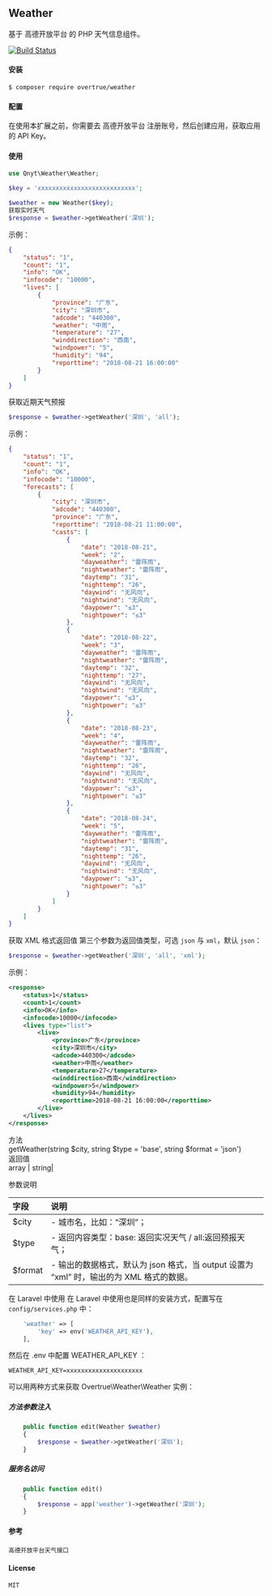 ## Weather

基于 高德开放平台 的 PHP 天气信息组件。

[![Build Status](https://travis-ci.org/qnyt/weather.svg?branch=master)](https://travis-ci.org/qnyt/weather)

#### 安装
```
$ composer require overtrue/weather 
```

#### 配置
在使用本扩展之前，你需要去 高德开放平台 注册账号，然后创建应用，获取应用的 API Key。

#### 使用
```php
use Qnyt\Weather\Weather;

$key = 'xxxxxxxxxxxxxxxxxxxxxxxxxxx';

$weather = new Weather($key);
获取实时天气
$response = $weather->getWeather('深圳');
```
示例：
```json
{
    "status": "1",
    "count": "1",
    "info": "OK",
    "infocode": "10000",
    "lives": [
        {
            "province": "广东",
            "city": "深圳市",
            "adcode": "440300",
            "weather": "中雨",
            "temperature": "27",
            "winddirection": "西南",
            "windpower": "5",
            "humidity": "94",
            "reporttime": "2018-08-21 16:00:00"
        }
    ]
}
```
获取近期天气预报
```php
$response = $weather->getWeather('深圳', 'all');
```

示例：
```json
{
    "status": "1", 
    "count": "1", 
    "info": "OK", 
    "infocode": "10000", 
    "forecasts": [
        {
            "city": "深圳市", 
            "adcode": "440300", 
            "province": "广东", 
            "reporttime": "2018-08-21 11:00:00", 
            "casts": [
                {
                    "date": "2018-08-21", 
                    "week": "2", 
                    "dayweather": "雷阵雨", 
                    "nightweather": "雷阵雨", 
                    "daytemp": "31", 
                    "nighttemp": "26", 
                    "daywind": "无风向", 
                    "nightwind": "无风向", 
                    "daypower": "≤3", 
                    "nightpower": "≤3"
                }, 
                {
                    "date": "2018-08-22", 
                    "week": "3", 
                    "dayweather": "雷阵雨", 
                    "nightweather": "雷阵雨", 
                    "daytemp": "32", 
                    "nighttemp": "27", 
                    "daywind": "无风向", 
                    "nightwind": "无风向", 
                    "daypower": "≤3", 
                    "nightpower": "≤3"
                }, 
                {
                    "date": "2018-08-23", 
                    "week": "4", 
                    "dayweather": "雷阵雨", 
                    "nightweather": "雷阵雨", 
                    "daytemp": "32", 
                    "nighttemp": "26", 
                    "daywind": "无风向", 
                    "nightwind": "无风向", 
                    "daypower": "≤3", 
                    "nightpower": "≤3"
                }, 
                {
                    "date": "2018-08-24", 
                    "week": "5", 
                    "dayweather": "雷阵雨", 
                    "nightweather": "雷阵雨", 
                    "daytemp": "31", 
                    "nighttemp": "26", 
                    "daywind": "无风向", 
                    "nightwind": "无风向", 
                    "daypower": "≤3", 
                    "nightpower": "≤3"
                }
            ]
        }
    ]
}
```
获取 XML 格式返回值
第三个参数为返回值类型，可选 `json` 与 `xml`，默认 `json`：
```php
$response = $weather->getWeather('深圳', 'all', 'xml');
```

示例：
```xml
<response>
    <status>1</status>
    <count>1</count>
    <info>OK</info>
    <infocode>10000</infocode>
    <lives type="list">
        <live>
            <province>广东</province>
            <city>深圳市</city>
            <adcode>440300</adcode>
            <weather>中雨</weather>
            <temperature>27</temperature>
            <winddirection>西南</winddirection>
            <windpower>5</windpower>
            <humidity>94</humidity>
            <reporttime>2018-08-21 16:00:00</reporttime>
        </live>
    </lives>
</response>
```


方法<br/>
getWeather(string $city, string $type = 'base', string $format = 'json')<br/>
返回值<br/>
array | string|   

参数说明

|字段|说明|
|:---|:---|
|$city| - 城市名，比如：“深圳”；|
|$type |- 返回内容类型：base: 返回实况天气 / all:返回预报天气；|
|$format| - 输出的数据格式，默认为 json 格式，当 output 设置为 “xml” 时，输出的为 XML 格式的数据。|

在 Laravel 中使用
在 Laravel 中使用也是同样的安装方式，配置写在 `config/services.php` 中：

```php
    'weather' => [
        'key' => env('WEATHER_API_KEY'),
    ],
```
然后在 .env 中配置 WEATHER_API_KEY ：
```env
WEATHER_API_KEY=xxxxxxxxxxxxxxxxxxxxx
```
可以用两种方式来获取 Overtrue\Weather\Weather 实例：

##### 方法参数注入
```php
    public function edit(Weather $weather) 
    {
        $response = $weather->getWeather('深圳');
    }
  ```
##### 服务名访问
```php
    public function edit() 
    {
        $response = app('weather')->getWeather('深圳');
    }
```
   
#### 参考

    高德开放平台天气接口
#### License

    MIT